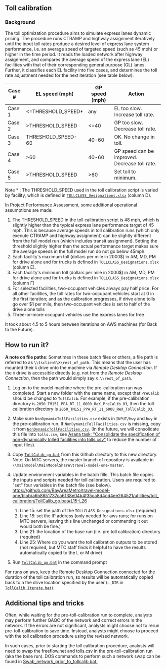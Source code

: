 
## Toll calibration

### Background
The toll optimization procedure aims to simulate express lanes dynamic pricing. The procedure runs CTRAMP and highway assignment iteratively until the input toll rates produce a desired level of express lane system performance, i.e. an average speed of targeted speed (such as 45 mph) or higher in the time period. It reads the loaded network after highway assignment, and compares the average speed of the express lane (EL) facilities with that of their corresponding general purpose (GL) lanes. Further, it classifies each EL facility into five cases, and determines the toll rate adjustment needed for the next iteration (see table below).

| Case #  | EL speed (mph)      | GP speed (mph) | Action                                        |
| --------| ------------------- |--------------- | --------------------------------------------- |
| Case 1  | <=THRESHOLD_SPEED*  | any            | EL too slow. Increase toll rate.              |
| Case 2  | >THRESHOLD_SPEED    | <=40           | GP too slow. Decrease toll rate.              |
| Case 3  | THRESHOLD_SPEED-60  | 40-60          | OK. No change in toll.                        |
| Case 4  | >60                 | 40-60          | GP speed can be improved. Decrease toll rate. |
| Case 5  | >THRESHOLD_SPEED    | >60            | Set toll to minimum.                          |

Note * : The THRESHOLD_SPEED used in the toll calibration script is varied by facility, which is defined in [`TOLLCLASS_Designations.xlsx`](https://github.com/BayAreaMetro/travel-model-one/blob/master/utilities/NextGenFwys/TOLLCLASS_Designations.xlsx) (column D).

In Project Performance Assessment, some additional operational assumptions are made:
1. The THRESHOLD_SPEED in the toll calibration script is 48 mph, which is slightly higher than the typical express lane performance target of 45 mph. This is because average speeds in toll calibration runs (which only execute CTRAMP and highway assignment) can be slightly different from the full model run (which includes transit assignment). Setting the threshold slightly higher than the actual performance target makes sure the average speeds in the full model run do not go below 45mph.
2. Each facility's maximum toll (dollars per mile in 2000$) in AM, MD, PM for drive alone and for trucks is defined in `TOLLCLASS_Designations.xlsx` (column E). 
3. Each facility's minimum toll (dollars per mile in 2000$) in AM, MD, PM for drive alone and for trucks is defined in `TOLLCLASS_Designations.xlsx` (column F) 
4. For selected facilities, two-occupant vehicles always pay half price. For all other facilities, the toll rates for two-occupant vehicles start at 0 in the first iteration; and as the calibration progresses, if drive alone tolls go over $1 per mile, then two-occupant vehicles is set to half of the drive alone tolls
5. Three-or-more-occupant vehicles use the express lanes for free

It took about 4.5 to 5 hours between iterations on AWS machines (for Back to the Future).


## How to run it?

**A note on file paths**: Sometimes in these batch files or others, a file path is referred to as `\\tsclient\X\rest_of_path`.  This means that the user has mounted their `X` drive onto the machine via *Remote Desktop Connection*.  If the `X` drive is accessible directly (e.g. not from the *Remote Desktop Connection*, then the path would simply say `X:\\rest_of_path`.

1. Log on to the model machine where the pre-calibration run was completed. Start a new folder with the same name, except that `PreCalib` should be changed to `TollCalib`.  For example, if the pre-calibration directory is `2050_TM151_PPA_RT_11_6000_ReX_PreCalib_03`, then the toll calibration directory is `2050_TM151_PPA_RT_11_6000_ReX_TollCalib_03`.

2. Make sure `NonDynamicTollFacilities.csv` exists in `INPUT/hwy` and `hwy` in the pre-calibration run. If `NonDynamicTollFacilities.csv` is missing, copy it from [`NonDynamicTollFacilities.csv`](https://github.com/BayAreaMetro/travel-model-one/blob/master/utilities/NextGenFwys/NonDynamicTollFacilities.csv).
(In the future, we will consolidate this file into `tolls.csv`, see [Asana task: "Consolidate the specification of non-dynamically tolled facilities into tolls.csv"](https://app.asana.com/0/1203117570203492/1203219088817572) to reduce the number of input files).  

3. Copy [`TollCalib_go.bat`](TollCalib_go.bat) from this Github directory to this new directory. Note: On MTC servers, the master branch of repository is available in `\\mainmodel\MainModelShare\travel-model-one-master`.

4. Update environment variables in the batch fille. This batch file copies the inputs and scripts needed for toll calibration. Users are required to "set" four variables in the batch file (see below). <br>https://github.com/BayAreaMetro/travel-model-one/blob/a6b8651737ca6138e04b4f35ca8d4cd4ee264521/utilities/toll_calibration/TollCalib_go.bat#L15-L26

    1. Line 15: set the path of the `TOLLCLASS_Designations.xlsx` (required)
    2. Line 18: set the IP address (only needed for aws runs; for runs on MTC servers, leaving this line unchanged or commenting it out would both be fine.)
    3. Line 21: the location of the base run (i.e. pre toll calibration) directory (required)
    4. Line 25: Where do you want the toll calibration outputs to be stored (not required, but MTC staff finds it helpful to have the results automatically copied to the L or M drive) 

5. Run [`TollCalib_go.bat`](TollCalib_go.bat) in the command prompt

For runs on aws, keep the Remote Desktop Connection connected for the duration of the toll calibration run, so results will be automatically copied back to a the drive location specified by the user (`L_DIR` in [`TollCalib_Iterate.bat`](TollCalib_Iterate.bat)).


## Additional tips and tricks
Often, while waiting for the pre-toll-calibration run to complete, analysts may perform further QAQC of the network and correct errors in the network. If the errors are not significant, analysts might choose not to rerun pre-toll-calibration to save time. Instead, analysts might choose to proceed with the toll calibration procedure using the revised network.

In such cases, prior to starting the toll calibration procedure, analysts will need to swap the freeflow.net and tolls.csv in the pre-toll-calibration run (aka the base run). DOS commands to perform such a network swap can be found in [Swab_network_prior_to_tollcalib.bat.](https://github.com/BayAreaMetro/travel-model-one/blob/master/utilities/toll_calibration/Swab_network_prior_to_tollcalib.bat)
